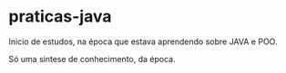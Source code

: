 # praticas-java

Inicio de estudos, na época que estava aprendendo sobre JAVA e POO.

Só uma sintese de conhecimento, da época.
